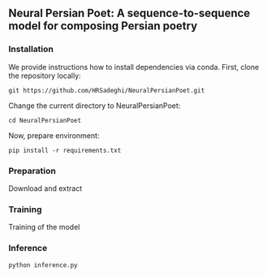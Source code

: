 ## Neural Persian Poet: A sequence-to-sequence model for composing Persian poetry



### Installation
We provide instructions how to install dependencies via conda.
First, clone the repository locally:

```
git https://github.com/HRSadeghi/NeuralPersianPoet.git
```

Change the current directory to NeuralPersianPoet:
```
cd NeuralPersianPoet
```

Now, prepare environment:
```
pip install -r requirements.txt
```



### Preparation

Download and extract 


### Training

Training of the model 

### Inference

```
python inference.py 
```

